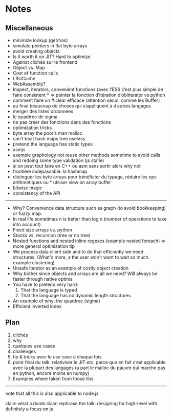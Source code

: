 # Notes

## Miscellaneous

* minimize lookup (get/has)
* simulate pointers in flat byte arrays
* avoid creating objects
* Is it worth it on JIT? Hard to optimize
* Against clichés sur le frontend
* Object vs. Map
* Cost of function calls
* LRUCache
* WebAssembly?
* Inspect, iterators, convenient functions (avec l’ES6 c’est plus simple de faire consistent * => pointer la fonction d’itération d’obliterator vs python
* comment faire un #.clear efficace (attention sécu!, comme les Buffer)
* au final beaucoup de choses qui s’appliquent à d’autres langages
* merger des listes ordonnées
* le quadtree de sigma
* ne pas créer des fonctions dans des fonctions
* optimization tricks
* byte array the poor’s man malloc
* can’t beat hash maps tree useless
* pretend the language has static types
* asmjs
* exemple graphology not reuse other methods sometime to avoid calls and redoing some type validation (js staïle)
* si on peut tout faire en C++ ou asm sans sortir alors why not
* frontière indépassable: la hashmap
* distinguer les byte arrays pour bénéficier du typage, réduire les ops arithmétiques ou * utiliser view on array buffer
* bitwise magic
* consistency of the API

---

* Why? Convenience data structure such as graph (to avoid bookkeeping) or fuzzy map.
* In real life sometimes n is better than log n (number of operations to take into account)
* Fixed size arrays vs. python
* Stacks vs. recursion (tree or no tree)
* Nested functions and nested inline regexes (example nested foreach) => more general optimization tip
* We process data client side and to do that efficiently we need structures. (What's more, a the user won't want to wait so much. example clustering)
* Unsafe iterator as an example of costly object creation
* Why bother since objects and arrays are all we need? Will always be faster through native optims
* You have to pretend very hard:
  1. That the language is typed
  2. That the language has no dynamic length structures
* An example of why: the quadtree (sigma)
* Efficient inverted index

## Plan

1. clichés
2. why
3. quelques use cases
4. challenges
5. tip & tricks avec le use case à chaque fois
6. point final du talk: relativiser le JIT etc. parce que en fait c’est applicable avec la plupart des langages (a part le malloc du pauvre qui marche pas en python, encore moins en numpy)
7. Examples where taken from those libs

---

note that all this is also applicable to node.js

claim
what a dumb claim
rephrase the talk: designing for high-level with definitely a focus on js
